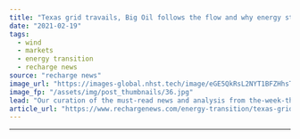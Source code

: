 ```yaml
---
title: "Texas grid travails, Big Oil follows the flow and why energy storage is taking the 'long' view"
date: "2021-02-19"
tags: 
  - wind
  - markets
  - energy transition
  - recharge news
source: "recharge news"
image_url: "https://images-global.nhst.tech/image/eGE5QkRsL2NYT1BFZHhsTnJsQ1RKVUViR1g3UVdrOWlyUUM0NFZFMHQyWT0=/nhst/binary/3b3bbd4784f2c0686142d3370ba4d584"
image_fp: "/assets/img/post_thumbnails/36.jpg"
lead: "Our curation of the must-read news and analysis from the-week-that-was in the global renewable energy industry"
article_url: "https://www.rechargenews.com/energy-transition/texas-grid-travails-big-oil-follows-the-flow-and-why-energy-storage-is-taking-the-long-view/2-1-966725"
---
```


---
